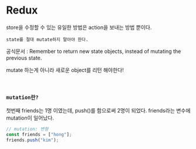 # Redux

store을 수정할 수 있는 유일한 방법은 action을 보내는 방법 뿐이다.

`state를 절대 mutate하지 말아야 한다.`

공식문서 : Remember to return new state objects, instead of mutating the previous state.

mutate 하는게 아니라 새로운 object를 리턴 해야한다!

<br/>

### `mutation란?`

첫번째 friends는 1명 이였는데, push()를 함으로써 2명이 되었다.
friends라는 변수에 mutation이 일어났다.

```javascript
// mutation: 변형
const friends = ["hong"];
friends.push("kim");
```
